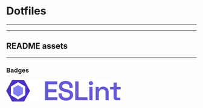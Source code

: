 # Dotfiles

---

---

## README assets

---

### Badges

[![eslintbadge]][eslint]

[eslintbadge]: https://github.com/eduardotlc/dotfiles/blob/main/badges/eslint_badge.svg
[eslint]: https://eslint.org
